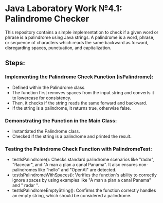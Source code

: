 # Java Laboratory Work №4.1: Palindrome Checker

This repository contains a simple implementation to check if a given word or phrase is a palindrome using Java strings. A palindrome is a word, phrase, or sequence of characters which reads the same backward as forward, disregarding spaces, punctuation, and capitalization.

## Steps:

### Implementing the Palindrome Check Function (isPalindrome):

- Defined within the Palindrome class.
- The function first removes spaces from the input string and converts it to lowercase for consistency.
- Then, it checks if the string reads the same forward and backward.
- If the string is a palindrome, it returns true, otherwise false.

### Demonstrating the Function in the Main Class:

- Instantiated the Palindrome class.
- Checked if the string is a palindrome and printed the result.

### Testing the Palindrome Check Function with PalindromeTest:

- testIsPalindrome(): Checks standard palindrome scenarios like "radar", "Racecar", and "A man a plan a canal Panama". It also ensures non-palindromes like "hello" and "OpenAI" are detected.
- testIsPalindromeWithSpaces(): Verifies the function's ability to correctly ignore spaces by using examples like "A man a plan a canal Panama" and " radar ".
- testIsPalindromeEmptyString(): Confirms the function correctly handles an empty string, which should be considered a palindrome.